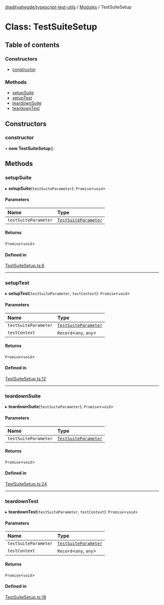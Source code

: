 [@adityahegde/typescript-test-utils](../README.md) / [Modules](../modules.md) / TestSuiteSetup

# Class: TestSuiteSetup

## Table of contents

### Constructors

- [constructor](TestSuiteSetup.md#constructor)

### Methods

- [setupSuite](TestSuiteSetup.md#setupsuite)
- [setupTest](TestSuiteSetup.md#setuptest)
- [teardownSuite](TestSuiteSetup.md#teardownsuite)
- [teardownTest](TestSuiteSetup.md#teardowntest)

## Constructors

### constructor

• **new TestSuiteSetup**()

## Methods

### setupSuite

▸ **setupSuite**(`testSuiteParameter`): `Promise`<`void`\>

#### Parameters

| Name | Type |
| :------ | :------ |
| `testSuiteParameter` | [`TestSuiteParameter`](../modules.md#testsuiteparameter) |

#### Returns

`Promise`<`void`\>

#### Defined in

[TestSuiteSetup.ts:6](https://github.com/AdityaHegde/typescript-test-utils/blob/91b507f/src/TestSuiteSetup.ts#L6)

___

### setupTest

▸ **setupTest**(`testSuiteParameter`, `testContext`): `Promise`<`void`\>

#### Parameters

| Name | Type |
| :------ | :------ |
| `testSuiteParameter` | [`TestSuiteParameter`](../modules.md#testsuiteparameter) |
| `testContext` | `Record`<`any`, `any`\> |

#### Returns

`Promise`<`void`\>

#### Defined in

[TestSuiteSetup.ts:12](https://github.com/AdityaHegde/typescript-test-utils/blob/91b507f/src/TestSuiteSetup.ts#L12)

___

### teardownSuite

▸ **teardownSuite**(`testSuiteParameter`): `Promise`<`void`\>

#### Parameters

| Name | Type |
| :------ | :------ |
| `testSuiteParameter` | [`TestSuiteParameter`](../modules.md#testsuiteparameter) |

#### Returns

`Promise`<`void`\>

#### Defined in

[TestSuiteSetup.ts:24](https://github.com/AdityaHegde/typescript-test-utils/blob/91b507f/src/TestSuiteSetup.ts#L24)

___

### teardownTest

▸ **teardownTest**(`testSuiteParameter`, `testContext`): `Promise`<`void`\>

#### Parameters

| Name | Type |
| :------ | :------ |
| `testSuiteParameter` | [`TestSuiteParameter`](../modules.md#testsuiteparameter) |
| `testContext` | `Record`<`any`, `any`\> |

#### Returns

`Promise`<`void`\>

#### Defined in

[TestSuiteSetup.ts:18](https://github.com/AdityaHegde/typescript-test-utils/blob/91b507f/src/TestSuiteSetup.ts#L18)
